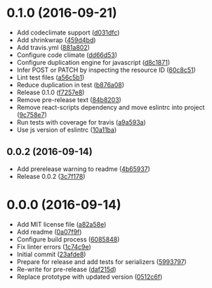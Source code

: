 <a name="0.1.0"></a>
# 0.1.0 (2016-09-21)

* Add codeclimate support ([d031dfc](https://github.com/andyhite/redux-jsonapi/commit/d031dfc))
* Add shrinkwrap ([459d4bd](https://github.com/andyhite/redux-jsonapi/commit/459d4bd))
* Add travis.yml ([881a802](https://github.com/andyhite/redux-jsonapi/commit/881a802))
* Configure code climate ([dd66d53](https://github.com/andyhite/redux-jsonapi/commit/dd66d53))
* Configure duplication engine for javascript ([d8c1871](https://github.com/andyhite/redux-jsonapi/commit/d8c1871))
* Infer POST or PATCH by inspecting the resource ID ([60c8c51](https://github.com/andyhite/redux-jsonapi/commit/60c8c51))
* Lint test files ([a56c5b1](https://github.com/andyhite/redux-jsonapi/commit/a56c5b1))
* Reduce duplication in test ([b876a08](https://github.com/andyhite/redux-jsonapi/commit/b876a08))
* Release 0.1.0 ([f7257e8](https://github.com/andyhite/redux-jsonapi/commit/f7257e8))
* Remove pre-release text ([84b8203](https://github.com/andyhite/redux-jsonapi/commit/84b8203))
* Remove react-scripts dependency and move eslintrc into project ([9c758e7](https://github.com/andyhite/redux-jsonapi/commit/9c758e7))
* Run tests with coverage for travis ([a9a593a](https://github.com/andyhite/redux-jsonapi/commit/a9a593a))
* Use js version of eslintrc ([10a11ba](https://github.com/andyhite/redux-jsonapi/commit/10a11ba))



<a name="0.0.2"></a>
## 0.0.2 (2016-09-14)

* Add prerelease warning to readme ([4b65937](https://github.com/andyhite/redux-jsonapi/commit/4b65937))
* Release 0.0.2 ([3c7f178](https://github.com/andyhite/redux-jsonapi/commit/3c7f178))



<a name="0.0.0"></a>
# 0.0.0 (2016-09-14)

* Add MIT license file ([a82a58e](https://github.com/andyhite/redux-jsonapi/commit/a82a58e))
* Add readme ([0a07f9f](https://github.com/andyhite/redux-jsonapi/commit/0a07f9f))
* Configure build process ([6085848](https://github.com/andyhite/redux-jsonapi/commit/6085848))
* Fix linter errors ([1c74c9e](https://github.com/andyhite/redux-jsonapi/commit/1c74c9e))
* Initial commit ([23afde8](https://github.com/andyhite/redux-jsonapi/commit/23afde8))
* Prepare for release and add tests for serializers ([5993797](https://github.com/andyhite/redux-jsonapi/commit/5993797))
* Re-write for pre-release ([daf215d](https://github.com/andyhite/redux-jsonapi/commit/daf215d))
* Replace prototype with updated version ([0512c6f](https://github.com/andyhite/redux-jsonapi/commit/0512c6f))



